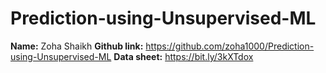 # Prediction-using-Unsupervised-ML
**Name:** Zoha Shaikh **Github link:** https://github.com/zoha1000/Prediction-using-Unsupervised-ML **Data sheet:** https://bit.ly/3kXTdox
